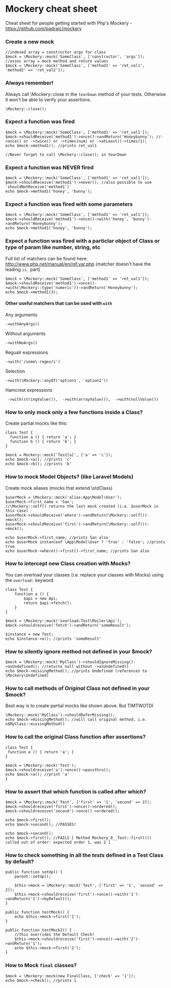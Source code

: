 # Mockery cheat sheet
Cheat sheet for people getting started with Php's Mockery - https://github.com/padraic/mockery

### Create a new mock

```
//indexed array = constructor args for class 
$mock = \Mockery::mock('SomeClass', ['constructor', 'args']); 
//assoc array = mock method and return values
$mock = \Mockery::mock('SomeClass', ['method1' => 'ret_val1', 'method2' => 'ret_val2']); 
```

### Always remember!

Always call \Mockery::close in the `tearDown` method of your tests. Otherwise it won't be able to verify your assertions.

```
\Mockery::close();
```

### Expect a function was fired

```
$mock = \Mockery::mock('SomeClass', ['method1' => 'ret_val1']);
$mock->shouldReceive('method1')->once()->andReturn('Honeybunny'); //->once() or ->twice() or ->times(num) or ->atLeast()->times(1);
echo $mock->method1(); //prints ret_val1

//Never forget to call \Mockery::close(); in tearDown
```

### Expect a function was NEVER fired

```
$mock = \Mockery::mock('SomeClass', ['method1' => 'ret_val1']);
$mock->shouldReceive('method1')->never(); //also possible to use `shouldNotReceive('method1')`
echo $mock->method1('honey', 'bunny');
```

### Expect a function was fired with some parameters

```
$mock = \Mockery::mock('SomeClass', ['method1' => 'ret_val1']);
$mock->shouldReceive('method1')->once()->with('honey', 'bunny')->andReturn('Honeybunny');
echo $mock->method1('honey', 'bunny');
```

### Expect a function was fired with a particlar object of Class or type of param like number, string, etc

Full list of matchers can be found here: http://www.php.net/manual/en/ref.var.php (matcher doesn't have the leading `is_` part)

```
$mock = \Mockery::mock('SomeClass', ['method1' => 'ret_val1']);
$mock->shouldReceive('method1')->once()->with(\Mockery::type('numeric'))->andReturn('Honeybunny');
echo $mock->method1(3);
```

#### Other useful matchers that can be used with `with`

Any arguments
```
->withAnyArgs()
```

Without arguments
```
->withNoArgs()
```

Regualr expressions
```
->with('/some\-regex/i')
```

Selection
```
->with(\Mockery::anyOf('option1', 'option2'))
```

Hamcrest expressions

```
 ->with(stringValue()),  ->with(arrayValue()),  ->with(nullValue())
 ```

### How to only mock only a few functions inside a Class?

Create partial mocks like this:

```
class Test {
  function a () { return 'a'; }
  function b () { return 'b'; }
}

$mock = Mockery::mock('Test[a]', ['a' => 'c']);
echo $mock->a(); //prints 'c'
echo $mock->b(); //prints 'b'
```

### How to mock Model Objects? (like Laravel Models)

Create mock aliases (mocks that extend \stdClass)

```
$userMock = \Mockery::mock('alias:App\Model\User');
$userMock->first_name = 'San';
//\Mockery::self() returns the last mock created (i.e. $userMock in this case)
$userMock->shouldReceive('where')->andReturn(\Mockery::self())->mock(); 
$userMock->shouldReceive('first')->andReturn(\Mockery::self())->mock();

echo $userMock->first_name; //prints San also
echo $userMock instanceof \App\Model\User ? 'true' : 'false'; //prints true
echo $userMock->where()->first()->first_name; //prints San also
```

### How to intercept new Class creation with Mocks?

You can overload your classes (i.e. replace your classes with Mocks) using the `overload:` keyword

```
class Test {
    function a () {
        $api = new Api;
        return $api->fetch();
    }
}

$mock = \Mockery::mock('overload:Test\Mailer\Api');
$mock->shouldreceive('fetch')->andReturn('someResult');

$instance = new Test;
echo $instance->a(); //prints 'someResult'
```

### How to silently ignore method not defined in your $mock?

```
$mock = \Mockery::mock('MyClass')->shouldIgnoreMissing()->asUndefined(); //returns null without ->asUndefined()
echo $mock->missingMethod(); //prints Undefined (references to \Mockery\Undefined) 

```

### How to call methods of *Original* Class not defined in your $mock? 

Best way is to create partial mocks like shown above. But TIMTWOTDI

```
\Mockery::mock('MyClass')->shouldDeferMissing();
echo $mock->missingMethod(); //will call original method, i.e. n$MyClass::missingMethod()
```

### How to call the original Class function after assertions?

```
class Test {
 function a () { return 'a'; }
}

$mock = \Mockery::mock('Test');
$mock->shouldreceive('a')->once()->passthru();
echo $mock->a(); //print 'a'
}
```

### How to assert that which function is called after which?

```
$mock = \Mockery::mock('Test', ['first' => '1', 'second' => 2]);
$mock->shouldreceive('first')->once()->ordered();
$mock->shouldreceive('second')->once()->ordered();

echo $mock->first();
echo $mock->second(); //PASSES!

echo $mock->second();
echo $mock->first(); //FAILS [ Method Mockery_0__Test::first()() called out of order: expected order 1, was 2 ]
```

### How to check something in all the *tests* defined in a Test Class by default?

```
public function setUp() {
    parent::setUp();

    $this->mock = \Mockery::mock('Test', ['first' => '1', 'second' => 2]);
    $this->mock->shouldreceive('first')->once()->with('1')->andReturn('1')->byDefault();
}

public function testMock() {
    echo $this->mock->first('1');
}

public function testMock2() {
    //this overrides the Default Check!
    $this->mock->shouldreceive('first')->once()->with('2')->andReturn('1');
    echo $this->mock->first('2');
}
```

### How to Mock `final` classes?

```
$mock = \Mockery::mock(new FinalClass, ['check' => '1']);
echo $mock->check(); //prints 1
```

